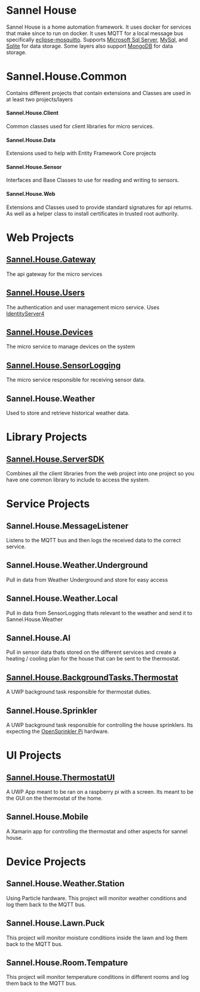 # Sannel House
Sannel House is a home automation framework. It uses docker for services that make since to run on docker. It uses MQTT for a local message bus specifically [eclipse-mosquitto](https://mosquitto.org/). Supports [Microsoft Sql Server](https://www.microsoft.com/en-us/sql-server), [MySql](https://www.mysql.com/), and [Sqlite](https://sqlite.org) for data storage. Some layers also support [MongoDB](https://www.mongodb.com/) for data storage.  

# Sannel.House.Common
Contains different projects that contain extensions and Classes are used in at least two projects/layers

#### Sannel.House.Client
Common classes used for client libraries for micro services.
#### Sannel.House.Data
Extensions used to help with Entity Framework Core projects
#### Sannel.House.Sensor
Interfaces and Base Classes to use for reading and writing to sensors.
#### Sannel.House.Web
Extensions and Classes used to provide standard signatures for api returns. As well as a helper class to install certificates in trusted root authority.

# Web Projects
## [Sannel.House.Gateway](https://github.com/Sannel/Sannel.House.Gateway)
The api gateway for the micro services
## [Sannel.House.Users](https://github.com/Sannel/Sannel.House.Users)
The authentication and user management micro service. Uses [IdentityServer4](https://github.com/IdentityServer/IdentityServer4)
## [Sannel.House.Devices](https://github.com/Sannel/Sannel.House.Devices)
The micro service to manage devices on the system
## [Sannel.House.SensorLogging](https://github.com/Sannel/Sannel.House.SensorLogging)
The micro service responsible for receiving sensor data.
## Sannel.House.Weather
Used to store and retrieve historical weather data.


# Library Projects
## [Sannel.House.ServerSDK](https://github.com/Sannel/Sannel.House.ServerSDK)
Combines all the client libraries from the web project into one project so you have one common library to include to access the system. 

# Service Projects
## Sannel.House.MessageListener
Listens to the MQTT bus and then logs the received data to the correct service. 
## Sannel.House.Weather.Underground
Pull in data from Weather Underground and store for easy access 
## Sannel.House.Weather.Local
Pull in data from SensorLogging thats relevant to the weather and send it to Sannel.House.Weather
## Sannel.House.AI
Pull in sensor data thats stored on the different services and create a heating / cooling plan for the house that can be sent to the thermostat.
## [Sannel.House.BackgroundTasks.Thermostat](https://github.com/Sannel/Sannel.House.BackgroundTasks.Thermostat)
A UWP background task responsible for thermostat duties.
## Sannel.House.Sprinkler
A UWP background task responsible for controlling the house sprinklers. Its expecting the [OpenSprinkler Pi](https://opensprinkler.com/product/opensprinkler-pi/) hardware. 
# UI Projects
## [Sannel.House.ThermostatUI](https://github.com/Sannel/Sannel.House.ThermostatUI)
A UWP App meant to be ran on a raspberry pi with a screen. Its meant to be the GUI on the thermostat of the home.
## Sannel.House.Mobile
A Xamarin app for controlling the thermostat and other aspects for sannel house.

# Device Projects
## Sannel.House.Weather.Station
Using Particle hardware. This project will monitor weather conditions and log them back to the MQTT bus.
## Sannel.House.Lawn.Puck
This project will monitor moisture conditions inside the lawn and log them back to the MQTT bus.
## Sannel.House.Room.Tempature
This project will monitor temperature conditions in different rooms and log them back to the MQTT bus.